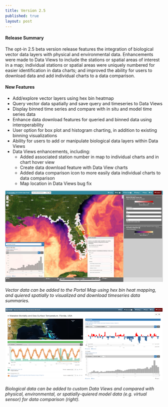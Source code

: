```yaml
---
title: Version 2.5
published: true
layout: post
---
```


#### Release Summary

The opt-in 2.5 beta version release features the integration of biological vector data layers with physical and environmental data. Enhancements were made to Data Views to include the stations or spatial areas of interest in a map; individual stations or spatial areas were uniquely numbered for easier identification in data charts; and improved the ability for users to download data and add individual charts to a data comparison.  


#### New Features

* Add/explore vector layers using hex bin heatmap
* Query vector data spatially and save query and timeseries to Data Views
* Display binned time series and compare with in situ and model time series data
* Enhance data download features for queried and binned data using interoperability
* User option for box plot and histogram charting, in addition to existing binning visualizations
* Ability for users to add or manipulate biological data layers within Data Views
* Data Views enhancements, including: 
    * Added associated station number in map to individual charts and in chart hover view
    * Create data download feature with Data View charts
    * Added data comparison icon to more easily data individual charts to data comparison
    * Map location in Data Views bug fix


<img src="/assets/images/release_notes/v2.5image1.png" class="img-responsive"/>

*Vector data can be added to the Portal Map using hex bin heat mapping, and quiered spatially to visualized and download timeseries data summaries.*

<img src="/assets/images/release_notes/v2.5image2.png" class="img-responsive"/>

*Biological data can be added to custom Data Views and compared with physical, environmental, or spatially-quiered model data (e.g. virtual sensor) for data comparison (right).*
